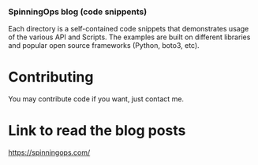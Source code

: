 ### SpinningOps blog (code snippents)

Each directory is a self-contained code snippets that demonstrates usage of the various API and Scripts. The examples are built on different libraries and popular open source frameworks (Python, boto3, etc).

# Contributing

You may contribute code if you want, just contact me.

# Link to read the blog posts
https://spinningops.com/